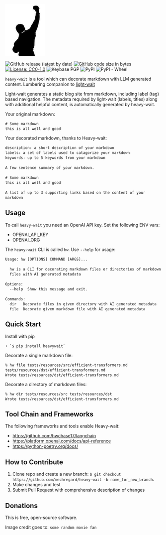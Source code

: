 
![heavy-wait](img/heavy-wait-logo.png)

![GitHub release (latest by date)](https://img.shields.io/github/v/release/mechregard/heavy-wait)
![GitHub code size in bytes](https://img.shields.io/github/languages/code-size/mechregard/heavy-wait)
[![License: CC0-1.0](https://img.shields.io/badge/License-CC0%201.0-lightgrey.svg)](http://creativecommons.org/publicdomain/zero/1.0/)
![Keybase PGP](https://img.shields.io/keybase/pgp/dlange)
![PyPI](https://img.shields.io/pypi/v/heavywait)
![PyPI - Wheel](https://img.shields.io/pypi/wheel/heavywait)

`heavy-wait` is a tool which can decorate markdown with LLM generated content. 
Lumbering companion to [light-wait](https://github.com/mechregard/light-wait)

Light-wait generates a static blog site from markdown, including label (tag) based navigation.
The metadata required by light-wait (labels, titles) along with additional helpful content, is automatically 
generated by heavy-wait.

Your original markdown:
```
# Some markdown
this is all well and good
```
Your decorated markdown, thanks to Heavy-wait:
```
description: a short description of your markdown
labels: a set of labels used to catagorize your markdown
keywords: up to 5 keywords from your markdown

A few sentence summary of your markdown.

# Some markdown
this is all well and good

A list of up to 3 supporting links based on the content of your markdown
```

## Usage
To call `heavy-wait` you need an OpenAI API key. Set the following ENV vars:

- OPENAI_API_KEY
- OPENAI_ORG

The `heavy-wait` CLI is called `hw`. Use `--help` for usage:

```
Usage: hw [OPTIONS] COMMAND [ARGS]...

  hw is a CLI for decorating markdown files or directories of markdown
  files with AI generated metadata

Options:
  --help  Show this message and exit.

Commands:
  dir   Decorate files in given directory with AI generated metadata
  file  Decorate given markdown file with AI generated metadata
```

## Quick Start

Install with pip

    + `$ pip install heavywait`


Decorate a single markdown file:
```
% hw file tests/resources/src/efficient-transformers.md tests/resources/dst/efficient-transformers.md
Wrote tests/resources/dst/efficient-transformers.md
```

Decorate a directory of markdown files:
```
% hw dir tests/resources/src tests/resources/dst                                                     
Wrote tests/resources/dst/efficient-transformers.md
```

## Tool Chain and Frameworks
The following frameworks and tools enable Heavy-wait:

* https://github.com/hwchase17/langchain
* https://platform.openai.com/docs/api-reference
* https://python-poetry.org/docs/


## How to Contribute
1. Clone repo and create a new branch: `$ git checkout https://github.com/mechregard/heavy-wait -b name_for_new_branch`.
2. Make changes and test
3. Submit Pull Request with comprehensive description of changes


## Donations
This is free, open-source software. 

Image credit goes to: `some random movie fan`
